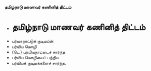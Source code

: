 **தமிழ்நாடு மாணவர் கணினித் திட்டம்**
- # தமிழ்நாடு மாணவர் கணினித் திட்டம்
- பர்மாநாட்டுக் குடிமப்ன்
- பர்மிய மொழி
- (பெ.) பர்மியநாட்டைச் சார்ந்த
- பர்மிய மொழியைப் பற்றிய
- பர்மியக் குடிமக்களைச் சார்ந்த.

